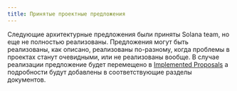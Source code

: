 ```yaml
---
title: Принятые проектные предложения
---
```


Следующие архитектурные предложения были приняты Solana team, но еще не полностью реализованы. Предложения могут быть реализованы, как описано, реализованы по-разному, когда проблемы в проектах станут очевидными, или не реализованы вообще. В случае реализации предложение будет перемещено в [Implemented Proposals](../implemented-proposals/implemented-proposals.md) а подробности будут добавлены в соответствующие разделы документов.
